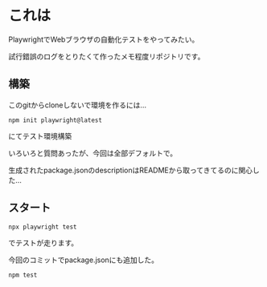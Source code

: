 # これは
PlaywrightでWebブラウザの自動化テストをやってみたい。

試行錯誤のログをとりたくて作ったメモ程度リポジトリです。

## 構築
このgitからcloneしないで環境を作るには…
```
npm init playwright@latest
```
にてテスト環境構築

いろいろと質問あったが、今回は全部デフォルトで。

生成されたpackage.jsonのdescriptionはREADMEから取ってきてるのに関心した…

## スタート
```
npx playwright test
```
でテストが走ります。

今回のコミットでpackage.jsonにも追加した。
```
npm test
```